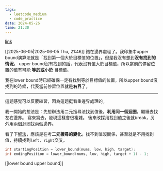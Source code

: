 ```yaml
---
tags:
  - leetcode_medium
  - code_practice
date: 2024-05-26
time: 21:30
---
```

[link](https://leetcode.com/problems/find-first-and-last-position-of-element-in-sorted-array/description/)

[[2025-06-05|2025-06-05 Thu, 21:46]]
錯在邊界處理了。我印象中upper bound演算法就是「找到第一個大於目標值的位置」，但是我沒有想到**沒有找到的情況**。
upper bound沒有找到的話，代表沒有值大於目標值，所以當前的停留位置的值有可能 **等於或小於** 目標值。

我在lower bound時已經確保一定有找到等於目標值的位置，所以upper bound沒找到的時候，代表當前停留位置就是**右界**了。

---

這題感覺可以反覆練習，因為這題挺看重邊界處理的。

我一開始的想法是：先想辦法用二元搜尋法找到值後，**利用同一個迴圈**，繼續去找左右邊界。
寫來寫去，發現這樣會很複雜。
後來改採用找到值之後就break，另外用兩個迴圈找兩個邊界。


看了下[解法](https://leetcode.com/problems/find-first-and-last-position-of-element-in-sorted-array/solutions/3188625/best-c-2-solution-binary-search-linear-search-brute-force-optimize-one-stop-solu/)，應該是在考**二元搜尋的變化**。找不到值沒關係，甚至就是不用找到值，持續找到`left, right`交叉。

```cpp
int startingPosition = lower_bound(nums, low, high, target);
int endingPosition = lower_bound(nums, low, high, target + 1) - 1;
```

[[lower bound upper bound]]